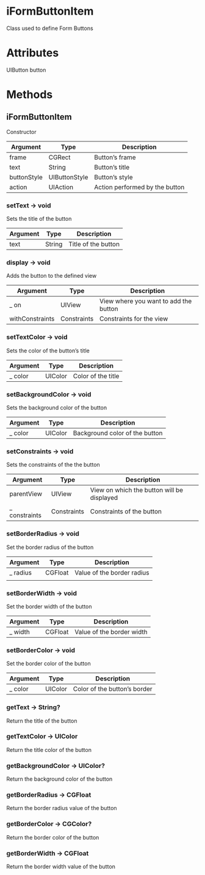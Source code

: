 # iFormButtonItem

Class used to define Form Buttons

# Attributes

UIButton button

# Methods

## iFormButtonItem

Constructor

| Argument | Type | Description |
| --- | --- | --- |
| frame | CGRect | Button’s frame |
| text | String | Button’s title |
| buttonStyle | UIButtonStyle | Button’s style |
| action | UIAction | Action performed by the button |

### setText → void

Sets the title of the button

| Argument | Type | Description |
| --- | --- | --- |
| text | String | Title of the button |

### display → void

Adds the button to the defined view

| Argument | Type | Description |
| --- | --- | --- |
| _ on | UIView | View where you want to add the button |
| withConstraints | Constraints | Constraints for the view |

### setTextColor → void

Sets the color of the button’s title

| Argument | Type | Description |
| --- | --- | --- |
| _ color | UIColor | Color of the title |

### setBackgroundColor → void

Sets the background color of the button

| Argument | Type | Description |
| --- | --- | --- |
| _ color | UIColor | Background color of the button |

### setConstraints → void

Sets the constraints of the the button

| Argument | Type | Description |
| --- | --- | --- |
| parentView | UIView | View on which the button will be displayed |
| _ constraints | Constraints | Constraints of the button |

### setBorderRadius → void

Set the border radius of the button

| Argument | Type | Description |
| --- | --- | --- |
| _ radius | CGFloat | Value of the border radius |
|  |  |  |

### setBorderWidth → void

Set the border width of the button

| Argument | Type | Description |
| --- | --- | --- |
| _ width | CGFloat | Value of the border width |

### setBorderColor → void

Set the border color of the button

| Argument | Type | Description |
| --- | --- | --- |
| _ color | UIColor | Color of the button’s border |

### getText → String?

Return the title of the button

### getTextColor → UIColor

Return the title color of the button

### getBackgroundColor → UIColor?

Return the background color of the button

### getBorderRadius → CGFloat

Return the border radius value of the button

### getBorderColor → CGColor?

Return the border color of the button

### getBorderWidth → CGFloat

Return the border width value of the button